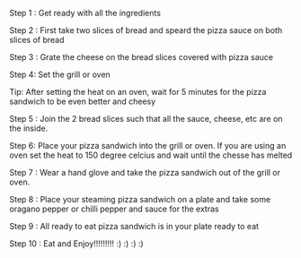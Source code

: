 Step 1 :
Get ready with all the ingredients

Step 2 :
First take two slices of bread and speard the pizza sauce on both slices of bread

Step 3 :
Grate the cheese on the bread slices covered with pizza sauce

Step 4:
Set the grill or oven

Tip: After setting the heat on an oven, wait for 5 minutes for the pizza sandwich to be even better and cheesy

Step 5 :
Join the 2 bread slices such that all the sauce, cheese, etc are on the inside.

Step 6:
Place your pizza sandwich into the grill or oven. If you are using an oven set the heat to 150 degree celcius and wait until the chesse has melted

Step 7 :
Wear a hand glove and take the pizza sandwich out of the grill or oven.

Step 8 :
Place your steaming pizza sandwich on a plate and take some oragano pepper or chilli pepper and sauce for the extras

Step 9 : 
All ready to eat pizza sandwich is in your plate ready to eat

Step 10 :
Eat and Enjoy!!!!!!!!! :) :) :) :)
